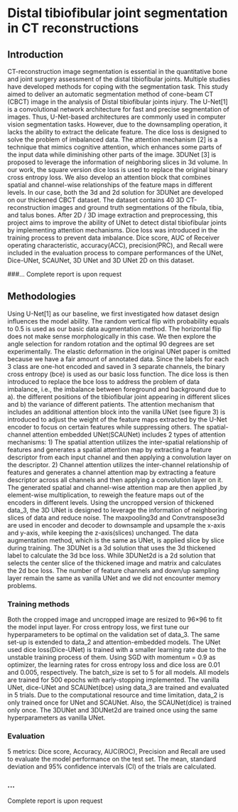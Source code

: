 # Distal tibiofibular joint segmentation in CT reconstructions

## Introduction

CT-reconstruction image segmentation is essential in the quantitative bone and joint surgery assessment of the distal tibiofibular joints. Multiple studies have developed methods for coping with the segmentation task. This study aimed to deliver an automatic segmentation method of cone-beam CT (CBCT) image in the analysis of Distal tibiofibular joints injury.
The U-Net[1] is a convolutional network architecture for fast and precise segmentation of images. Thus, U-Net-based architectures are commonly used in computer vision segmentation tasks. However, due to the downsampling operation, it lacks the ability to extract the delicate feature. The dice loss is designed to solve the problem of imbalanced data. The attention mechanism [2] is a technique that mimics cognitive attention, which enhances some parts of the input data while diminishing other parts of the image. 3DUNet [3] is proposed to leverage the information of neighboring slices in 3d volume.
In our work, the square version dice loss is used to replace the original binary cross entropy loss. We also develop an attention block that combines spatial and channel-wise relationships of the feature maps in different levels. In our case, both the 3d and 2d solution for 3DUNet are developed on our thickened CBCT dataset.
The dataset contains 40 3D CT-reconstruction images and ground truth segmentations of the fibula, tibia, and talus bones. After 2D / 3D image extraction and preprocessing, this project aims to improve the ability of UNet to detect distal tibiofibular joints by implementing attention mechanisms. Dice loss was introduced in the training process to prevent data imbalance. Dice score, AUC of Receiver operating characteristic, accuracy(ACC), precision(PRC), and Recall were included in the evaluation process to compare performances of the UNet, Dice-UNet, SCAUNet, 3D UNet and 3D UNet 2D on this dataset.

###...
Complete report is upon request

## Methodologies


Using U-Net[1] as our baseline, we first investigated how dataset design influences the model ability. The random vertical flip with probability equals to 0.5 is used as our basic data augmentation method. The horizontal flip does not make sense morphologically in this case. We then explore the angle selection for random rotation and the optimal 90 degrees are set experimentally. The elastic deformation in the original UNet paper is omitted because we have a fair amount of annotated data.
Since the labels for each 3 class are one-hot encoded and saved in 3 separate channels, the binary cross entropy (bce) is used as our basic loss function. The dice loss is then introduced to replace the bce loss to address the problem of data imbalance, i.e., the imbalance between foreground and background due to a). the different positions of the tibiofibular joint appearing in different slices and b) the variance of different patients.
The attention mechanism that includes an additional attention block into the vanilla UNet (see figure 3) is introduced to adjust the weight of the feature maps extracted by the U-Net encoder to focus on certain features while suppressing others. The spatial-channel attention embedded UNet(SCAUNet) includes 2 types of attention mechanisms: 1) The spatial attention utilizes the inter-spatial relationship of features and generates a spatial attention map by extracting a feature descriptor from each input channel and then applying a convolution layer on the descriptor. 2) Channel attention utilizes the inter-channel relationship of features and generates a channel attention map by extracting a feature descriptor across all channels and then applying a convolution layer on it. The generated spatial and channel-wise attention map are then applied ,by element-wise multiplication, to reweigh the feature maps out of the encoders in different levels.
Using the uncropped version of thickened data_3, the 3D UNet is designed to leverage the information of neighboring slices of data and reduce noise. The maxpooling3d and Convtranspose3d are used in encoder and decoder to downsample and upsample the x-axis and y-axis, while keeping the z-axis(slices) unchanged. The data augmentation method, which is the same as UNet, is applied slice by slice during training. The 3DUNet is a 3d solution that uses the 3d thickened label to calculate the 3d bce loss. While 3DUNet2d is a 2d solution that selects the center slice of the thickened image and matrix and calculates the 2d bce loss. The number of feature channels and down/up sampling layer remain the same as vanilla UNet and we did not encounter memory problems.

### Training methods

Both the cropped image and uncropped image are resized to 96×96 to fit the model input layer. For cross entropy loss, we first tune our hyperparameters to be optimal on the validation set of data_3. The same set-up is extended to data_2 and attention-embedded models. The UNet used dice loss(Dice-UNet) is trained with a smaller learning rate due to the unstable training process of them. Using SGD with momentum = 0.9 as optimizer, the learning rates for cross entropy loss and dice loss are 0.01 and 0.005, respectively. The batch_size is set to 5 for all models. All models are trained for 500 epochs with early-stopping implemented. The vanilla UNet, dice-UNet and SCAUNet(bce) using data_3 are trained and evaluated in 5 trials. Due to the computational resource and time limitation, data_2 is only trained once for UNet and SCAUNet. Also, the SCAUNet(dice) is trained only once. The 3DUNet and 3DUNet2d are trained once using the same hyperparameters as vanilla UNet.

### Evaluation

5 metrics: Dice score, Accuracy, AUC(ROC), Precision and Recall are used to evaluate the model performance on the test set. The mean, standard deviation and 95% confidence intervals (CI) of the trials are calculated.


### ...

Complete report is upon request
